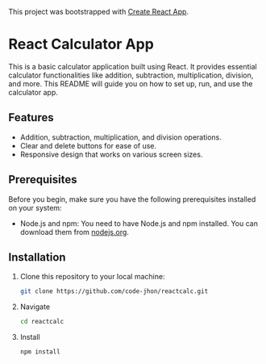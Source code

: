 This project was bootstrapped with [Create React App](https://github.com/facebook/create-react-app).

# React Calculator App

This is a basic calculator application built using React. It provides essential calculator functionalities like addition, subtraction, multiplication, division, and more. This README will guide you on how to set up, run, and use the calculator app.

## Features

- Addition, subtraction, multiplication, and division operations.
- Clear and delete buttons for ease of use.
- Responsive design that works on various screen sizes.

## Prerequisites

Before you begin, make sure you have the following prerequisites installed on your system:

- Node.js and npm: You need to have Node.js and npm installed. You can download them from [nodejs.org](https://nodejs.org/).

## Installation

1. Clone this repository to your local machine:

   ```bash
   git clone https://github.com/code-jhon/reactcalc.git

2. Navigate
   
   ```bash
   cd reactcalc
   
4. Install

   ```bash
   npm install
